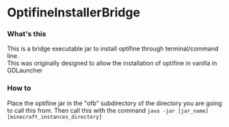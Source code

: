 # OptifineInstallerBridge

### What's this

This is a bridge executable jar to install optifine through terminal/command line.  
This was originally designed to allow the installation of optifine in vanilla in GDLauncher

### How to

Place the optifine jar in the "ofb" subdirectory of the directory you are going to call this from.
Then call this with the command `java -jar [jar_name] [minecraft_instances_directory]`
